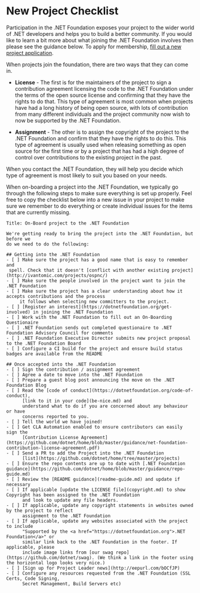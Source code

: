 # New Project Checklist

Participation in the .NET Foundation exposes your project to the wider world of .NET developers
and helps you to build a better community. If you would like to learn a bit more about what
joining the .NET Foundation involves then please see the guidance below. To apply for membership,
[fill out a new project application](https://github.com/dotnet-foundation/projects/issues/new?assignees=&labels=project+application&template=application.md&title=).

When projects join the foundation, there are two ways that they can come in.

 - **License** - The first is for the maintainers of the project to sign a
   contribution agreement licensing
   the code to the .NET Foundation under the terms of the open source license and
   confirming that they have the rights to do that. This type of agreement is most
   common when projects have had a long history of being open source, with lots of
   contribution from many different individuals and the project community now wish to
   now be supported by the .NET Foundation.
   
 - **Assignment** - The other is to assign the copyright of the project to the .NET Foundation and
   confirm that they have the rights to do this. This type of agreement is usually
   used when releasing something as open source for the first time or by a project
   that has had a high degree of control over contributions to the existing project 
   in the past.  

When you contact the .NET Foundation, they will help you decide which type of
agreement is most likely to suit you based on your needs.

When on-boarding a project into the .NET Foundation, we typically go through
the following steps to make sure everything is set up properly.  Feel free
to copy the checklist below into a new issue in your project to make sure
we remember to do everything or create individual issues for the items
that are currently missing.

 ```
Title: On-Board project to the .NET Foundation

We're getting ready to bring the project into the .NET Foundation, but before we
do we need to do the following:

## Getting into the .NET Foundation
- [ ] Make sure the project has a good name that is easy to remember and 
  spell. Check that it doesn't [conflict with another existing project](http://ivantomic.com/projects/ospnc/)
- [ ] Make sure the people involved in the project want to join the .NET Foundation
- [ ] Make sure the project has a clear understanding about how it accepts contributions and the process
      it follows when selecting new committers to the project.
- [ ] [Register an interest](https://dotnetfoundation.org/get-involved) in joining the .NET Foundation
- [ ] Work with the .NET Foundation to fill out an On-Boarding Questionaire
- [ ] .NET Foundation sends out completed questionaire to .NET Foundation Advisory Council for comments
- [ ] .NET Foundation Executive Director submits new project proposal to the .NET Foundation Board
- [ ] Configure a CI build for the project and ensure build status badges are available from the README

## Once accepted into the .NET Foundation
 - [ ] Sign the contribution / assignment agreement
 - [ ] Agree a date to move into the .NET Foundation
 - [ ] Prepare a guest blog post announcing the move on the .NET Foundation Blog
 - [ ] Read the [code of conduct](https://dotnetfoundation.org/code-of-conduct), 
       [link to it in your code](be-nice.md) and 
       understand what to do if you are concerned about any behaviour or have
       concerns reported to you.
 - [ ] Tell the world we have joined!
 - [ ] Get CLA Automation enabled to ensure contributors can easily sign the 
       [Contribution License Agreement](https://github.com/dotnet/home/blob/master/guidance/net-foundation-contribution-license-agreement.pdf)
 - [ ] Send a PR to add the Project into the .NET Foundation 
       [list](https://github.com/dotnet/home/tree/master/projects)
 - [ ] Ensure the repo contents are up to date with [.NET Foundation guidance](https://github.com/dotnet/home/blob/master/guidance/repo-guide.md)
 - [ ] Review the [README guidance](readme-guide.md) and update if necessary
 - [ ] If applicable [update the LICENSE file](copyright.md) to show Copyright has been assigned to the .NET Foundation
       and look to update any file headers.
 - [ ] If applicable, update any copyright statements in websites owned by the project to reflect 
       assignment to the .NET Foundation
 - [ ] If applicable, update any websites associated with the project to include
       "Supported by the <a href="https://dotnetfoundation.org">.NET Foundation</a>" or
       similar link back to the .NET Foundation in the footer. If applicable, please
       include image links from [our swag repo](https://github.com/dotnet/swag). (We think a link in the footer using the horizontal logo looks very nice.)
 - [ ] [Sign up for Project Leader news](http://eepurl.com/bOCfJP)
 - [ ] Configure any resources requested from the .NET Foundation (SSL Certs, Code Signing,
       Secret Management, Build Servers etc)
 ```




